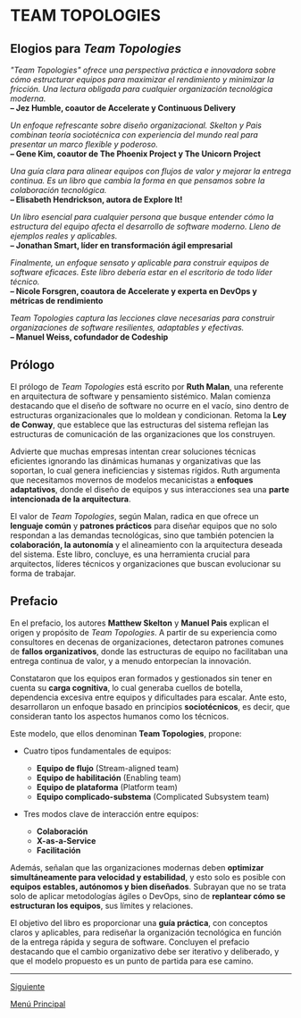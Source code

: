 # TEAM TOPOLOGIES

## Elogios para *Team Topologies*

*"Team Topologies" ofrece una perspectiva práctica e innovadora sobre cómo estructurar equipos para maximizar el rendimiento y minimizar la fricción. Una lectura obligada para cualquier organización tecnológica moderna.*  
**– Jez Humble, coautor de Accelerate y Continuous Delivery**

*Un enfoque refrescante sobre diseño organizacional. Skelton y Pais combinan teoría sociotécnica con experiencia del mundo real para presentar un marco flexible y poderoso.*  
**– Gene Kim, coautor de The Phoenix Project y The Unicorn Project**

*Una guía clara para alinear equipos con flujos de valor y mejorar la entrega continua. Es un libro que cambia la forma en que pensamos sobre la colaboración tecnológica.*  
**– Elisabeth Hendrickson, autora de Explore It!**

*Un libro esencial para cualquier persona que busque entender cómo la estructura del equipo afecta el desarrollo de software moderno. Lleno de ejemplos reales y aplicables.*  
**– Jonathan Smart, líder en transformación ágil empresarial**

*Finalmente, un enfoque sensato y aplicable para construir equipos de software eficaces. Este libro debería estar en el escritorio de todo líder técnico.*  
**– Nicole Forsgren, coautora de Accelerate y experta en DevOps y métricas de rendimiento**

*Team Topologies captura las lecciones clave necesarias para construir organizaciones de software resilientes, adaptables y efectivas.*  
**– Manuel Weiss, cofundador de Codeship**

## Prólogo

El prólogo de *Team Topologies* está escrito por **Ruth Malan**, una referente en arquitectura de software y pensamiento sistémico. Malan comienza destacando que el diseño de software no ocurre en el vacío, sino dentro de estructuras organizacionales que lo moldean y condicionan. Retoma la **Ley de Conway**, que establece que las estructuras del sistema reflejan las estructuras de comunicación de las organizaciones que los construyen.

Advierte que muchas empresas intentan crear soluciones técnicas eficientes ignorando las dinámicas humanas y organizativas que las soportan, lo cual genera ineficiencias y sistemas rígidos. Ruth argumenta que necesitamos movernos de modelos mecanicistas a **enfoques adaptativos**, donde el diseño de equipos y sus interacciones sea una **parte intencionada de la arquitectura**.

El valor de *Team Topologies*, según Malan, radica en que ofrece un **lenguaje común** y **patrones prácticos** para diseñar equipos que no solo respondan a las demandas tecnológicas, sino que también potencien la **colaboración, la autonomía** y el alineamiento con la arquitectura deseada del sistema. Este libro, concluye, es una herramienta crucial para arquitectos, líderes técnicos y organizaciones que buscan evolucionar su forma de trabajar.

## Prefacio

En el prefacio, los autores **Matthew Skelton** y **Manuel Pais** explican el origen y propósito de *Team Topologies*. A partir de su experiencia como consultores en decenas de organizaciones, detectaron patrones comunes de **fallos organizativos**, donde las estructuras de equipo no facilitaban una entrega continua de valor, y a menudo entorpecían la innovación.

Constataron que los equipos eran formados y gestionados sin tener en cuenta su **carga cognitiva**, lo cual generaba cuellos de botella, dependencia excesiva entre equipos y dificultades para escalar. Ante esto, desarrollaron un enfoque basado en principios **sociotécnicos**, es decir, que consideran tanto los aspectos humanos como los técnicos.

Este modelo, que ellos denominan **Team Topologies**, propone:

* Cuatro tipos fundamentales de equipos:  
  - **Equipo de flujo** (Stream-aligned team)  
  - **Equipo de habilitación** (Enabling team)  
  - **Equipo de plataforma** (Platform team)  
  - **Equipo complicado-substema** (Complicated Subsystem team)

* Tres modos clave de interacción entre equipos:  
  - **Colaboración**  
  - **X-as-a-Service**  
  - **Facilitación**

Además, señalan que las organizaciones modernas deben **optimizar simultáneamente para velocidad y estabilidad**, y esto solo es posible con **equipos estables, autónomos y bien diseñados**. Subrayan que no se trata solo de aplicar metodologías ágiles o DevOps, sino de **replantear cómo se estructuran los equipos**, sus límites y relaciones.

El objetivo del libro es proporcionar una **guía práctica**, con conceptos claros y aplicables, para rediseñar la organización tecnológica en función de la entrega rápida y segura de software. Concluyen el prefacio destacando que el cambio organizativo debe ser iterativo y deliberado, y que el modelo propuesto es un punto de partida para ese camino.

---

[Siguiente](https://github.com/wilfredoha/Team_topologies/tree/main/01_TEAMS_AS_THE_MEANS_OF_DELIVERY)

[Menú Principal](https://github.com/wilfredoha/Team_topologies/tree/main)